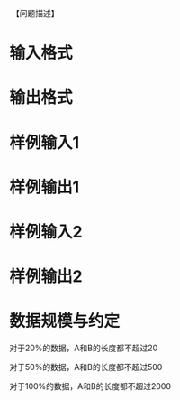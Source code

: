 
 【问题描述】<br/>

# 输入格式



# 输出格式



# 样例输入1



# 样例输出1



# 样例输入2



# 样例输出2



# 数据规模与约定


<p>
对于20%的数据，A和B的长度都不超过20
</p>
<p>
对于50%的数据，A和B的长度都不超过500
</p>
<p>
对于100%的数据，A和B的长度都不超过2000
</p>
